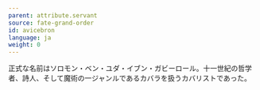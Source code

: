 ```yaml
---
parent: attribute.servant
source: fate-grand-order
id: avicebron
language: ja
weight: 0
---
```


正式な名前はソロモン・ベン・ユダ・イブン・ガビーロール。十一世紀の哲学者、詩人、そして魔術の一ジャンルであるカバラを扱うカバリストであった。
